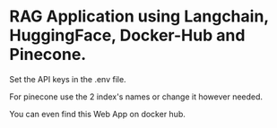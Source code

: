 # RAG Application using Langchain, HuggingFace, Docker-Hub and Pinecone. 
Set the API keys in the .env file. 

For pinecone use the 2 index's names or change it however needed.

You can even find this Web App on docker hub.